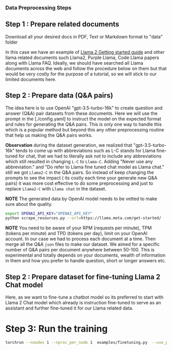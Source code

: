 ### Data Preprocessing Steps

## Step 1 : Prepare related documents

Download all your desired docs in PDF, Text or Markdown format to "data" folder

In this case we have an example of [Llama 2 Getting started guide](https://llama.meta.com/get-started/) and other llama related documents such Llama2, Purple Llama, Code Llama papers along with Llama FAQ. Ideally, we should have searched all Llama documents across the web and follow the procedure below on them but that would be very costly for the purpose of a tutorial, so we will stick to our limited documents here.

## Step 2 : Prepare data (Q&A pairs)

The idea here is to use OpenAI "gpt-3.5-turbo-16k" to create question and answer (Q&A) pair datasets from these documents. Here we will use the prompt in the [./config.yaml] to instruct the model on the expected format and rules for generating the Q&A pairs. This is only one way to handle this which is a popular method but beyond this any other preprocessing routine that help us making the Q&A pairs works. 

**Observation** during the dataset generation, we realized that "gpt-3.5-turbo-16k" tends to come up with abbreviations such as L-C stands for Llama fine-tuned for chat, that we had to literally ask not to include any abbreviations which still resulted in changing `L-C` to `Llama-C`. Adding "Never use any abbreviation." and "Do refer to Llama fine tuned chat model as Llama chat." still we got `Llama2-C` in the Q&A pairs. So instead of keep changing the prompts to see the impact ( its costly each time your generate new Q&A pairs) it was more cost effective to do some preprocessing and just to replace `Llama2-C` with `Llama chat` in the dataset.

**NOTE** The generated data by OpenAI model needs to be vetted to make sure about the quality.

```bash
export OPENAI_API_KEY="OPENAI_API_KEY"
python scrape_resources.py --url=https://llama.meta.com/get-started/
```

**NOTE** You need to be aware of your  RPM (requests per minute), TPM (tokens per minute) and TPD (tokens per day), limit on your OpenAI account. In our case we had to process each document at a time. Then merge all the Q&A `json` files to make our dataset. We aimed for a specific number of Q&A pairs per document anywhere between 50-100. This is experimental and totally depends on your documents, wealth of information in them and how you prefer to handle question, short or longer answers etc.

## Step 2 : Prepare dataset for fine-tuning Llama 2 Chat model

Here, as we want to fine-tune a chatbot model so its preferred to start with Llama 2 Chat model which already is instruction fine-tuned to serve as an assistant and further fine-tuned it for our Llama related data.


# Step 3: Run the training

```bash
torchrun --nnodes 1 --nproc_per_node 1  examples/finetuning.py  --use_peft --peft_method lora --quantization --model_name meta-llama/Llama-2-7b-chat-hf --output_dir ./peft-7b-quantized  --num_epochs 1 --batch_size 1 --dataset "custom_dataset" --custom_dataset.file "examples/llama_dataset.py"  --run_validation False  --custom_dataset.data_path '/data/home/hamidnazeri/llama-package/llama-recipes/tutorials/chatbot/data_pipelines/dataset.json'
```
